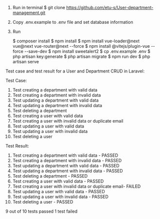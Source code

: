 1. Run in terminal
    $ git clone https://github.com/etu-s/User-department-management.git
2. Copy .env.example to .env file and set database information
3. Run 

    $ composer install
    $ npm install
    $ npm install vue-loader@next vue@next vue-router@next --force
    $ npm install @vitejs/plugin-vue --force --save-dev
    $ npm install sweetalert2
    $ cp .env.example .env
    $ php artisan key:generate
    $ php artisan migrate
    $ npm run dev
    $ php artisan serve
    

Test case and test result for a User and Department CRUD in Laravel:

Test Case:

1. Test creating a department with valid data
2. Test creating a department with invalid data
3. Test updating a department with valid data
4. Test updating a department with invalid data
5. Test deleting a department
6. Test creating a user with valid data
7. Test creating a user with invalid data or duplicate email
8. Test updating a user with valid data
9. Test updating a user with invalid data
10. Test deleting a user


Test Result:

1. Test creating a department with valid data - PASSED
2. Test creating a department with invalid data - PASSED
3. Test updating a department with valid data - PASSED
4. Test updating a department with invalid data - PASSED
5. Test deleting a department - PASSED
6. Test creating a user with valid data - PASSED
7. Test creating a user with invalid data or duplicate email- FAILED
8. Test updating a user with valid data - PASSED
9. Test updating a user with invalid data - PASSED
10. Test deleting a user - PASSED

9 out of 10 tests passed 1 test failed
